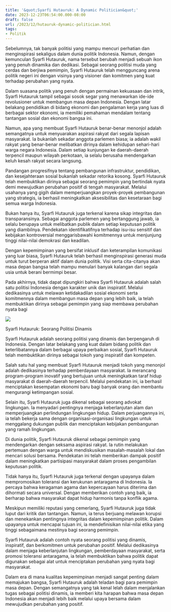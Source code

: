 ```yaml
---
title: '&quot;Syarfi Hutauruk: A Dynamic Politician&quot;'
date: 2023-12-23T06:54:00.000-08:00
draft: false
url: /2023/12/hutauruk-dynamic-politician.html
tags: 
- Politik
---
```


  

Sebelumnya, tak banyak politisi yang mampu mencuri perhatian dan menginspirasi sekaligus dalam dunia politik Indonesia. Namun, dengan kemunculan Syarfi Hutauruk, nama tersebut berubah menjadi sebuah ikon yang penuh dinamika dan dedikasi. Sebagai seorang politisi muda yang cerdas dan berjiwa pemimpin, Syarfi Hutauruk telah mengguncang arena politik negeri ini dengan visinya yang visioner dan komitmen yang kuat terhadap perubahan yang nyata.

  

Dalam suasana politik yang penuh dengan permainan kekuasaan dan intrik, Syarfi Hutauruk tampil sebagai sosok segar yang menawarkan ide-ide revolusioner untuk membangun masa depan Indonesia. Dengan latar belakang pendidikan di bidang ekonomi dan pengalaman kerja yang luas di berbagai sektor ekonomi, ia memiliki pemahaman mendalam tentang tantangan sosial dan ekonomi bangsa ini.

  

Namun, apa yang membuat Syarfi Hutauruk benar-benar menonjol adalah semangatnya untuk menyuarakan aspirasi rakyat dari segala lapisan masyarakat. Ia bukanlah sekadar anggota parlemen biasa; ia adalah wakil rakyat yang benar-benar melibatkan dirinya dalam kehidupan sehari-hari warga negara Indonesia. Dalam setiap kunjungan ke daerah-daerah terpencil maupun wilayah perkotaan, ia selalu berusaha mendengarkan keluh kesah rakyat secara langsung.

  

Pandangan progresifnya tentang pembangunan infrastruktur, pendidikan, dan kesejahteraan sosial bukanlah sekadar retorika kosong. Syarfi Hutauruk telah membuktikan dirinya sebagai seorang pemimpin yang bertindak nyata demi mewujudkan perubahan positif di tengah masyarakat. Melalui usahanya yang gigih dalam memperjuangkan proyek-proyek pembangunan yang strategis, ia berhasil meningkatkan aksesibilitas dan kesetaraan bagi semua warga Indonesia.

  

Bukan hanya itu, Syarfi Hutauruk juga terkenal karena sikap integritas dan transparansinya. Sebagai anggota parlemen yang bertanggung jawab, ia selalu berupaya untuk melibatkan publik dalam setiap keputusan politik yang diambilnya. Pendekatan identifikatifnya terhadap isu-isu sensitif dan kebijakan kontroversial menggarisbawahi komitmennya untuk menjunjung tinggi nilai-nilai demokrasi dan keadilan.

  

Dengan kepemimpinan yang bersifat inklusif dan keterampilan komunikasi yang luar biasa, Syarfi Hutauruk telah berhasil menginspirasi generasi muda untuk turut berperan aktif dalam dunia politik. Visi serta cita-citanya akan masa depan bangsa telah mampu menulari banyak kalangan dari segala usia untuk berani bermimpi besar.

  

Pada akhirnya, tidak dapat dipungkiri bahwa Syarfi Hutauruk adalah salah satu politisi Indonesia dengan karakter unik dan inspiratif. Melalui dedikasinya untuk melawan ketidakadilan sosial ekonomi serta komitmennya dalam membangun masa depan yang lebih baik, ia telah membuktikan dirinya sebagai pemimpin yang siap membawa perubahan nyata bagi

  

![](https://delitimes.id/wp-content/uploads/2022/10/IMG-20221025-WA0015.jpg)

  

Syarfi Hutauruk: Seorang Politisi Dinamis

  

Syarfi Hutauruk adalah seorang politisi yang dinamis dan berpengaruh di Indonesia. Dengan latar belakang yang kuat dalam bidang politik dan keterlibatannya dalam berbagai upaya perbaikan sosial, Syarfi Hutauruk telah membuktikan dirinya sebagai tokoh yang inspiratif dan kompeten.

  

Salah satu hal yang membuat Syarfi Hutauruk menjadi tokoh yang menonjol adalah dedikasinya terhadap pemberdayaan masyarakat. Ia merancang program-program inovatif yang bertujuan untuk meningkatkan taraf hidup masyarakat di daerah-daerah terpencil. Melalui pendekatan ini, ia berhasil menciptakan kesempatan ekonomi baru bagi banyak orang dan membantu mengurangi ketimpangan sosial.

  

Selain itu, Syarfi Hutauruk juga dikenal sebagai seorang advokat lingkungan. Ia menyadari pentingnya menjaga keberlanjutan alam dan memperjuangkan perlindungan lingkungan hidup. Dalam perjuangannya ini, ia telah bekerja sama dengan organisasi-organisasi lingkungan untuk menggalang dukungan publik dan menciptakan kebijakan pembangunan yang ramah lingkungan.

  

Di dunia politik, Syarfi Hutauruk dikenal sebagai pemimpin yang mendengarkan dengan seksama aspirasi rakyat. Ia rutin melakukan pertemuan dengan warga untuk mendiskusikan masalah-masalah lokal dan mencari solusi bersama. Pendekatan ini telah memberikan dampak positif dalam meningkatkan partisipasi masyarakat dalam proses pengambilan keputusan politik.

  

Tidak hanya itu, Syarfi Hutauruk juga terkenal dengan upayanya dalam mempromosikan toleransi dan kerukunan antaragama di Indonesia. Ia percaya bahwa keragaman agama dan kepercayaan harus diterima dan dihormati secara universal. Dengan memberikan contoh yang baik, ia berharap bahwa masyarakat dapat hidup harmonis tanpa konflik agama.

  

Meskipun memiliki reputasi yang cemerlang, Syarfi Hutauruk juga tidak luput dari kritik dan tantangan. Namun, ia terus berjuang melawan korupsi dan menekankan pentingnya integritas dalam kepemimpinan politik. Dalam upayanya untuk mencapai tujuan ini, ia mendefinisikan nilai-nilai etika yang tinggi sebagaimana mestinya bagi seorang pemimpin.

  

Syarfi Hutauruk adalah contoh nyata seorang politisi yang dinamis, inspiratif, dan berkomitmen untuk perubahan positif. Melalui dedikasinya dalam menjaga keberlanjutan lingkungan, pemberdayaan masyarakat, serta promosi toleransi antaragama, ia telah membuktikan bahwa politik dapat digunakan sebagai alat untuk menciptakan perubahan yang nyata bagi masyarakat.

  

Dalam era di mana kualitas kepemimpinan menjadi sangat penting dalam memajukan bangsa, Syarfi Hutauruk adalah teladan bagi para pemimpin masa depan. Dengan semangatnya yang tak kenal lelah dalam menjalankan tugas sebagai politisi dinamis, ia memberi kita harapan bahwa masa depan Indonesia akan menjadi lebih baik melalui upaya bersama dalam mewujudkan perubahan yang positif.